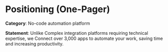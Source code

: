 # Positioning (One-Pager)

**Category**: No-code automation platform

**Statement**: Unlike Complex integration platforms requiring technical expertise, we Connect over 3,000 apps to automate your work, saving time and increasing productivity.
